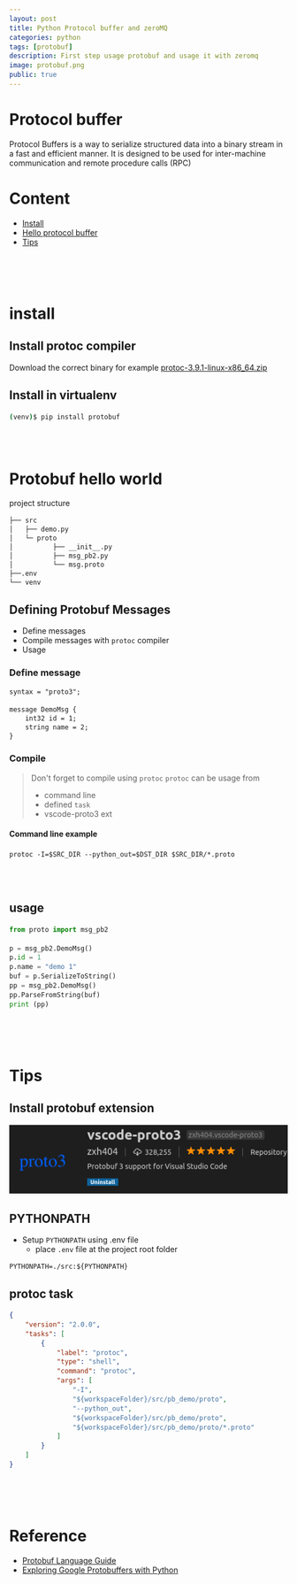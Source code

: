 ```yaml
---
layout: post
title: Python Protocol buffer and zeroMQ
categories: python
tags: [protobuf]
description: First step usage protobuf and usage it with zeromq
image: protobuf.png
public: true
---
```


# Protocol buffer
Protocol Buffers is a way to serialize structured data into a binary stream in a fast and efficient manner. It is designed to be used for inter-machine communication and remote procedure calls (RPC)


# Content
- [Install](#install)
- [Hello protocol buffer](#Protobuf-hello-world)
- [Tips](#Tips)

&nbsp;  
&nbsp;  
&nbsp;  
# install 
## Install protoc compiler 
Download the correct binary for example [protoc-3.9.1-linux-x86_64.zip](https://github.com/protocolbuffers/protobuf/releases)

## Install in virtualenv
```bash
(venv)$ pip install protobuf
```
&nbsp;  
&nbsp;  
# Protobuf hello world

project structure

```
├── src
│   ├── demo.py
│   └─ proto
│          ├── __init__.py
│          ├── msg_pb2.py
│          └── msg.proto
├──.env   
└── venv
```


## Defining Protobuf Messages
- Define messages
- Compile messages with `protoc` compiler
- Usage

### Define message
```
syntax = "proto3";

message DemoMsg {
    int32 id = 1;
    string name = 2;
}
```
### Compile
> Don't forget to compile using `protoc`
> `protoc` can be usage from 
>   - command line  
>   - defined `task`
>   - vscode-proto3 ext

#### Command line example 
  
`protoc -I=$SRC_DIR --python_out=$DST_DIR $SRC_DIR/*.proto`

&nbsp;  
&nbsp;  
## usage
```python
from proto import msg_pb2

p = msg_pb2.DemoMsg()
p.id = 1
p.name = "demo 1"
buf = p.SerializeToString()
pp = msg_pb2.DemoMsg()
pp.ParseFromString(buf)
print (pp)
```
&nbsp;  
&nbsp;  
&nbsp;  
# Tips
## Install protobuf extension
![](../../images/2019-08-10-16-15-15.png)

## PYTHONPATH
- Setup `PYTHONPATH` using .env file
    -  place `.env` file at the project root folder
  
```
PYTHONPATH=./src:${PYTHONPATH}
```

## protoc task
```json
{
    "version": "2.0.0",
    "tasks": [
        {
            "label": "protoc",
            "type": "shell",
            "command": "protoc",
            "args": [
                "-I",
                "${workspaceFolder}/src/pb_demo/proto",
                "--python_out",
                "${workspaceFolder}/src/pb_demo/proto",
                "${workspaceFolder}/src/pb_demo/proto/*.proto"
            ]
        }
    ]
}
```
&nbsp;  
&nbsp;  
&nbsp;  
# Reference
- [Protobuf Language Guide](https://developers.google.com/protocol-buffers/docs/proto3)
- [Exploring Google Protobuffers with Python](https://dev.to/chen/exploring-google-protobuffers-with-python-1gmd)